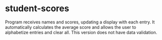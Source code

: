 # student-scores
Program receives names and scores, updating a display with each entry. It automatically calculates the average score and allows the user to alphabetize entries and clear all. This version does not have data validation.
